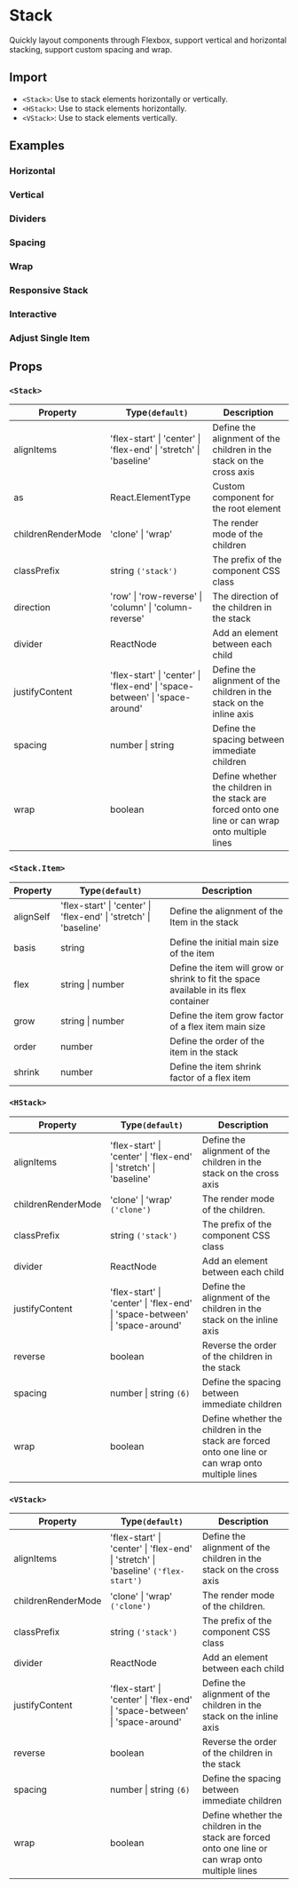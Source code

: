 # Stack

Quickly layout components through Flexbox, support vertical and horizontal stacking, support custom spacing and wrap.

## Import

<!--{include:<import-guide>}-->

- `<Stack>`: Use to stack elements horizontally or vertically.
- `<HStack>`: Use to stack elements horizontally.
- `<VStack>`: Use to stack elements vertically.

## Examples

### Horizontal

<!--{include:`horizontal.md`}-->

### Vertical

<!--{include:`vertical.md`}-->

### Dividers

<!--{include:`divider.md`}-->

### Spacing

<!--{include:`space.md`}-->

### Wrap

<!--{include:`wrap.md`}-->

### Responsive Stack

<!--{include:`responsive.md`}-->

### Interactive

<!--{include:`interactive.md`}-->

### Adjust Single Item

<!--{include:`adjust-single-item.md`}-->

## Props

### `<Stack>`

| Property           | Type`(default)`                                                                             | Description                                                                                       |
| ------------------ | ------------------------------------------------------------------------------------------- | ------------------------------------------------------------------------------------------------- |
| alignItems         | 'flex-start' &#124; 'center' &#124; 'flex-end' &#124; 'stretch' &#124; 'baseline'           | Define the alignment of the children in the stack on the cross axis                               |
| as                 | React.ElementType                                                                           | Custom component for the root element                                                             |
| childrenRenderMode | 'clone' &#124; 'wrap'                                                                       | The render mode of the children                                                                   |
| classPrefix        | string `('stack')`                                                                          | The prefix of the component CSS class                                                             |
| direction          | 'row' &#124; 'row-reverse' &#124; 'column' &#124; 'column-reverse'                          | The direction of the children in the stack                                                        |
| divider            | ReactNode                                                                                   | Add an element between each child                                                                 |
| justifyContent     | 'flex-start' &#124; 'center' &#124; 'flex-end' &#124; 'space-between' &#124; 'space-around' | Define the alignment of the children in the stack on the inline axis                              |
| spacing            | number &#124; string                                                                        | Define the spacing between immediate children                                                     |
| wrap               | boolean                                                                                     | Define whether the children in the stack are forced onto one line or can wrap onto multiple lines |

### `<Stack.Item>`

| Property  | Type`(default)`                                                                   | Description                                                                          |
| --------- | --------------------------------------------------------------------------------- | ------------------------------------------------------------------------------------ |
| alignSelf | 'flex-start' &#124; 'center' &#124; 'flex-end' &#124; 'stretch' &#124; 'baseline' | Define the alignment of the Item in the stack                                        |
| basis     | string                                                                            | Define the initial main size of the item                                             |
| flex      | string &#124; number                                                              | Define the item will grow or shrink to fit the space available in its flex container |
| grow      | string &#124; number                                                              | Define the item grow factor of a flex item main size                                 |
| order     | number                                                                            | Define the order of the item in the stack                                            |
| shrink    | number                                                                            | Define the item shrink factor of a flex item                                         |

### `<HStack>`

| Property           | Type`(default)`                                                                             | Description                                                                                       |
| ------------------ | ------------------------------------------------------------------------------------------- | ------------------------------------------------------------------------------------------------- |
| alignItems         | 'flex-start' &#124; 'center' &#124; 'flex-end' &#124; 'stretch' &#124; 'baseline'           | Define the alignment of the children in the stack on the cross axis                               |
| childrenRenderMode | 'clone' &#124; 'wrap' `('clone')`                                                           | The render mode of the children.                                                                  |
| classPrefix        | string `('stack')`                                                                          | The prefix of the component CSS class                                                             |
| divider            | ReactNode                                                                                   | Add an element between each child                                                                 |
| justifyContent     | 'flex-start' &#124; 'center' &#124; 'flex-end' &#124; 'space-between' &#124; 'space-around' | Define the alignment of the children in the stack on the inline axis                              |
| reverse            | boolean                                                                                     | Reverse the order of the children in the stack                                                    |
| spacing            | number &#124; string `(6)`                                                                  | Define the spacing between immediate children                                                     |
| wrap               | boolean                                                                                     | Define whether the children in the stack are forced onto one line or can wrap onto multiple lines |

### `<VStack>`

| Property           | Type`(default)`                                                                                    | Description                                                                                       |
| ------------------ | -------------------------------------------------------------------------------------------------- | ------------------------------------------------------------------------------------------------- |
| alignItems         | 'flex-start' &#124; 'center' &#124; 'flex-end' &#124; 'stretch' &#124; 'baseline' `('flex-start')` | Define the alignment of the children in the stack on the cross axis                               |
| childrenRenderMode | 'clone' &#124; 'wrap' `('clone')`                                                                  | The render mode of the children.                                                                  |
| classPrefix        | string `('stack')`                                                                                 | The prefix of the component CSS class                                                             |
| divider            | ReactNode                                                                                          | Add an element between each child                                                                 |
| justifyContent     | 'flex-start' &#124; 'center' &#124; 'flex-end' &#124; 'space-between' &#124; 'space-around'        | Define the alignment of the children in the stack on the inline axis                              |
| reverse            | boolean                                                                                            | Reverse the order of the children in the stack                                                    |
| spacing            | number &#124; string `(6)`                                                                         | Define the spacing between immediate children                                                     |
| wrap               | boolean                                                                                            | Define whether the children in the stack are forced onto one line or can wrap onto multiple lines |
